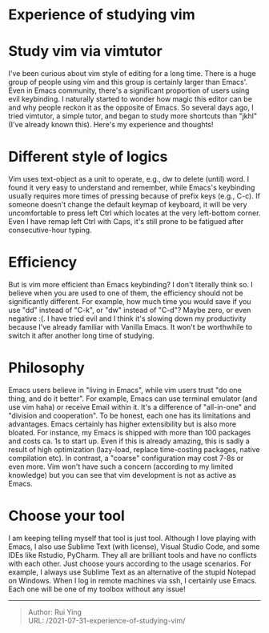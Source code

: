 # Experience of studying vim

# Study vim via vimtutor

I've been curious about vim style of editing for a long time. There is a huge 
group of people using vim and this group is certainly larger than Emacs'. Even in
Emacs community, there's a significant proportion of users using evil keybinding.
I naturally started to wonder how magic this editor can be and why people reckon 
it as the opposite of Emacs. So several days ago, I tried vimtutor, a simple tutor,
and began to study more shortcuts than "jkhl" (I've already known this). 
Here's my experience and thoughts!

# Different style of logics

Vim uses text-object as a unit to operate, e.g., dw to delete (until) word. I found
it very easy to understand and remember, while Emacs's keybinding usually requires
more times of pressing because of prefix keys (e.g., C-c). If someone doesn't change
the default keymap of keyboard, it will be very uncomfortable to press left Ctrl which
locates at the very left-bottom corner. Even I have remap left Ctrl with Caps, it's
still prone to be fatigued after consecutive-hour typing.

# Efficiency

But is vim more efficient than Emacs keybinding? I don't literally think so. I believe
when you are used to one of them, the efficiency should not be significantly different.
For example, how much time you would save if you use "dd" instead of "C-k", or "dw"
instead of "C-d"? Maybe zero, or even negative :(. I have tried evil and I think 
it's slowing down my productivity because I've already familiar with Vanilla Emacs.
It won't be worthwhile to switch it after another long time of studying.

# Philosophy

Emacs users believe in "living in Emacs", while vim users trust "do one thing, and
do it better". For example, Emacs can use terminal emulator (and use vim haha) or 
receive Email within it. It's a difference of "all-in-one" and "division and cooperation". 
To be honest, each one has its limitations and advantages. Emacs certainly has higher extensibility 
but is also more bloated. For instance, my Emacs is shipped with more than 100 packages 
and costs ca. 1s to start up. Even if this is already amazing, this is sadly a result of
high optimization (lazy-load, replace time-costing packages, native compilation etc).
In contrast, a "coarse" configuration may cost 7-8s or even more. Vim won't have such
a concern (according to my limited knowledge) but you can see that vim development is not
as active as Emacs.

# Choose your tool
I am keeping telling myself that tool is just tool. Although I love playing with Emacs,
I also use Sublime Text (with license), Visual Studio Code, and some IDEs like Rstudio, PyCharm.
They all are brilliant tools and have no conflicts with each other. Just choose yours
according to the usage scenarios. For example, I always use Sublime Text as an alternative
of the stupid Notepad on Windows. When I log in remote machines via ssh, I certainly use
Emacs. Each one will be one of my toolbox without any issue!






---

> Author: Rui Ying  
> URL: /2021-07-31-experience-of-studying-vim/  

